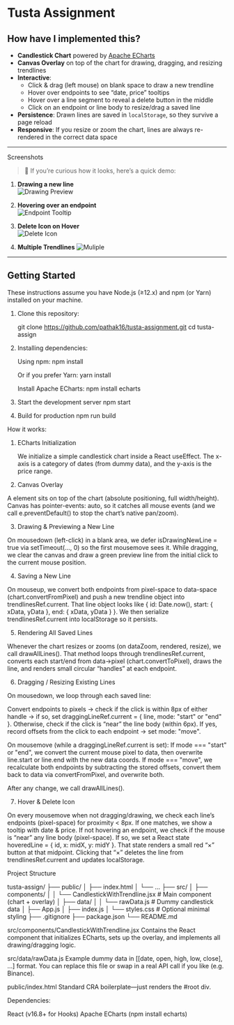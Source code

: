 # Tusta Assignment

## How have I implemented this?

- **Candlestick Chart** powered by [Apache ECharts](https://echarts.apache.org/)  
- **Canvas Overlay** on top of the chart for drawing, dragging, and resizing trendlines  
- **Interactive**:  
  - Click & drag (left mouse) on blank space to draw a new trendline  
  - Hover over endpoints to see “date, price” tooltips  
  - Hover over a line segment to reveal a delete button in the middle  
  - Click on an endpoint or line body to resize/drag a saved line  
- **Persistence**: Drawn lines are saved in `localStorage`, so they survive a page reload  
- **Responsive**: If you resize or zoom the chart, lines are always re-rendered in the correct data space

---

Screenshots

> 📸 If you’re curious how it looks, here’s a quick demo:

1. **Drawing a new line**  
   ![Drawing Preview](./screenshots/draw-preview.png)


2. **Hovering over an endpoint**  
   ![Endpoint Tooltip](./screenshots/hover_coordinates.png)

3. **Delete Icon on Hover**  
   ![Delete Icon](./screenshots/delete.png)

4. **Multiple Trendlines**
   ![Muliple](./screenshots/delete.png)

---

## Getting Started

These instructions assume you have Node.js (≥12.x) and npm (or Yarn) installed on your machine.

1. Clone this repository:  
   
   git clone https://github.com/pathak16/tusta-assignment.git
   cd tusta-assign

2. Installing dependencies:

   Using npm:
   npm install

   Or if you prefer Yarn:
   yarn install

   Install Apache ECharts:
   npm install echarts

4. Start the development server
   npm start

5. Build for production
   npm run build


How it works:

1. ECharts Initialization

   We initialize a simple candlestick chart inside a React useEffect.
   The x-axis is a category of dates (from dummy data), and the y-axis is the price range.

2. Canvas Overlay

  A <canvas> element sits on top of the chart (absolute positioning, full width/height).
  Canvas has pointer-events: auto, so it catches all mouse events (and we call e.preventDefault() to stop the chart’s native pan/zoom).

3. Drawing & Previewing a New Line

  On mousedown (left-click) in a blank area, we defer isDrawingNewLine = true via setTimeout(..., 0) so the first mousemove sees it.
  While dragging, we clear the canvas and draw a green preview line from the initial click to the current mouse position.

4. Saving a New Line

  On mouseup, we convert both endpoints from pixel-space to data-space (chart.convertFromPixel) and push a new trendline object into trendlinesRef.current.
  That line object looks like { id: Date.now(), start: { xData, yData }, end: { xData, yData } }.
  We then serialize trendlinesRef.current into localStorage so it persists.

5. Rendering All Saved Lines

  Whenever the chart resizes or zooms (on dataZoom, rendered, resize), we call drawAllLines().
  That method loops through trendlinesRef.current, converts each start/end from data→pixel (chart.convertToPixel), draws the line, and renders small circular “handles” at each           endpoint.

6. Dragging / Resizing Existing Lines

  On mousedown, we loop through each saved line:
  
  Convert endpoints to pixels → check if the click is within 8px of either handle → if so, set draggingLineRef.current = { line, mode: "start" or "end" }.
  Otherwise, check if the click is “near” the line body (within 6px). If yes, record offsets from the click to each endpoint → set mode: "move".
  
  On mousemove (while a draggingLineRef.current is set):
  If mode === "start" or "end", we convert the current mouse pixel to data, then overwrite line.start or line.end with the new data coords.
  If mode === "move", we recalculate both endpoints by subtracting the stored offsets, convert them back to data via convertFromPixel, and overwrite both.
  
  After any change, we call drawAllLines().

7. Hover & Delete Icon

On every mousemove when not dragging/drawing, we check each line’s endpoints (pixel-space) for proximity < 8px. If one matches, we show a tooltip with date & price.
If not hovering an endpoint, we check if the mouse is “near” any line body (pixel-space). If so, we set a React state hoveredLine = { id, x: midX, y: midY }. That state renders a small red “×” button at that midpoint.
Clicking that “×” deletes the line from trendlinesRef.current and updates localStorage.


Project Structure

tusta-assign/
├── public/
│   ├── index.html
│   └── …
├── src/
│   ├── components/
│   │   └── CandlestickWithTrendline.jsx    # Main component (chart + overlay)
│   ├── data/
│   │   └── rawData.js                      # Dummy candlestick data
│   ├── App.js
│   ├── index.js
│   └── styles.css                          # Optional minimal styling
├── .gitignore
├── package.json
└── README.md


src/components/CandlestickWithTrendline.jsx
Contains the React component that initializes ECharts, sets up the <canvas> overlay, and implements all drawing/dragging logic.

src/data/rawData.js
Example dummy data in [[date, open, high, low, close], …] format. You can replace this file or swap in a real API call if you like (e.g. Binance).

public/index.html
Standard CRA boilerplate—just renders the #root div.

Dependencies:

React (v16.8+ for Hooks)
Apache ECharts (npm install echarts)








 

